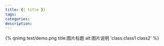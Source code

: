 ```yaml
---
title: {{ title }}
tags:
categories: 
description: 
---
```


{% qnimg test/demo.png title:图片标题 alt:图片说明 'class:class1 class2' %}